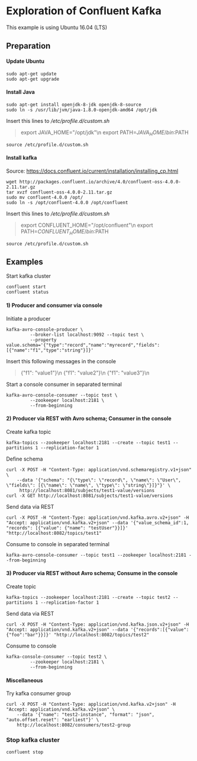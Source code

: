 # Exploration of Confluent Kafka

This example is using Ubuntu 16.04 (LTS)

## Preparation
#### Update Ubuntu
```
sudo apt-get update
sudo apt-get upgrade
```

#### Install Java
```
sudo apt-get install openjdk-8-jdk openjdk-8-source
sudo ln -s /usr/lib/jvm/java-1.8.0-openjdk-amd64 /opt/jdk
```
Insert this lines to _/etc/profile.d/custom.sh_
> export JAVA_HOME="/opt/jdk"\n
> export PATH=$JAVA_HOME/bin:$PATH
```
source /etc/profile.d/custom.sh
```

#### Install kafka
Source: https://docs.confluent.io/current/installation/installing_cp.html
```
wget http://packages.confluent.io/archive/4.0/confluent-oss-4.0.0-2.11.tar.gz
tar xvzf confluent-oss-4.0.0-2.11.tar.gz
sudo mv confluent-4.0.0 /opt/
sudo ln -s /opt/confluent-4.0.0 /opt/confluent
```
Insert this lines to _/etc/profile.d/custom.sh_
> export CONFLUENT_HOME="/opt/confluent"\n
> export PATH=$CONFLUENT_HOME/bin:$PATH
```
source /etc/profile.d/custom.sh
```

## Examples
Start kafka cluster
```
confluent start
confluent status
```

#### 1) Producer and consumer via console
Initiate a producer
```
kafka-avro-console-producer \
         --broker-list localhost:9092 --topic test \
         --property value.schema='{"type":"record","name":"myrecord","fields":[{"name":"f1","type":"string"}]}'
```

Insert this following messages in the console
> {"f1": "value1"}\n
> {"f1": "value2"}\n
> {"f1": "value3"}\n

Start a console consumer in separated terminal
```
kafka-avro-console-consumer --topic test \
         --zookeeper localhost:2181 \
         --from-beginning
```

#### 2) Producer via REST with Avro schema; Consumer in the console
Create kafka topic
```
kafka-topics --zookeeper localhost:2181 --create --topic test1 --partitions 1 --replication-factor 1
```

Define schema
```
curl -X POST -H "Content-Type: application/vnd.schemaregistry.v1+json" \
    --data '{"schema": "{\"type\": \"record\", \"name\": \"User\", \"fields\": [{\"name\": \"name\", \"type\": \"string\"}]}"}' \
     http://localhost:8081/subjects/test1-value/versions
curl -X GET http://localhost:8081/subjects/test1-value/versions
```

Send data via REST
```
curl -X POST -H "Content-Type: application/vnd.kafka.avro.v2+json" -H "Accept: application/vnd.kafka.v2+json" --data '{"value_schema_id":1, "records": [{"value": {"name": "testUser"}}]}' "http://localhost:8082/topics/test1"
```

Consume to console in separated terminal
```
kafka-avro-console-consumer --topic test1 --zookeeper localhost:2181 --from-beginning
```

#### 3) Producer via REST without Avro schema; Consume in the console
Create topic
```
kafka-topics --zookeeper localhost:2181 --create --topic test2 --partitions 1 --replication-factor 1
```

Send data via REST
```
curl -X POST -H "Content-Type: application/vnd.kafka.json.v2+json" -H "Accept: application/vnd.kafka.v2+json" --data '{"records":[{"value":{"foo":"bar"}}]}' "http://localhost:8082/topics/test2"
```

Consume to console
```
kafka-console-consumer --topic test2 \
         --zookeeper localhost:2181 \
         --from-beginning
```

#### Miscellaneous
Try kafka consumer group
```
curl -X POST -H "Content-Type: application/vnd.kafka.v2+json" -H "Accept: application/vnd.kafka.v2+json" \
    --data '{"name": "test2-instance", "format": "json", "auto.offset.reset": "earliest"}' \
    http://localhost:8082/consumers/test2-group
```

### Stop kafka cluster
```
confluent stop
```
